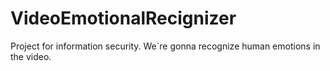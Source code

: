 # VideoEmotionalRecignizer
Project for information security. We`re gonna recognize human emotions in the video.
